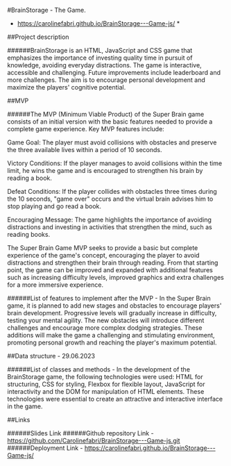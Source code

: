 #BrainStorage - The Game.

* https://carolinefabri.github.io/BrainStorage---Game-js/ *

##Project description

######BrainStorage is an HTML, JavaScript and CSS game that emphasizes the importance of investing quality time in pursuit of knowledge, avoiding everyday distractions. The game is interactive, accessible and challenging. Future improvements include leaderboard and more challenges. The aim is to encourage personal development and maximize the players' cognitive potential.

##MVP 

######The MVP (Minimum Viable Product) of the Super Brain game consists of an initial version with the basic features needed to provide a complete game experience. Key MVP features include:

Game Goal: The player must avoid collisions with obstacles and preserve the three available lives within a period of 10 seconds.

Victory Conditions: If the player manages to avoid collisions within the time limit, he wins the game and is encouraged to strengthen his brain by reading a book.

Defeat Conditions: If the player collides with obstacles three times during the 10 seconds, "game over" occurs and the virtual brain advises him to stop playing and go read a book.

Encouraging Message: The game highlights the importance of avoiding distractions and investing in activities that strengthen the mind, such as reading books.

The Super Brain Game MVP seeks to provide a basic but complete experience of the game's concept, encouraging the player to avoid distractions and strengthen their brain through reading. From that starting point, the game can be improved and expanded with additional features such as increasing difficulty levels, improved graphics and extra challenges for a more immersive experience.


######List of features to  implement after the MVP - In the Super Brain game, it is planned to add new stages and obstacles to encourage players' brain development. Progressive levels will gradually increase in difficulty, testing your mental agility. The new obstacles will introduce different challenges and encourage more complex dodging strategies. These additions will make the game a challenging and stimulating environment, promoting personal growth and reaching the player's maximum potential.

##Data structure - 29.06.2023

######List of classes and methods - In the development of the BrainStorage game, the following technologies were used: HTML for structuring, CSS for styling, Flexbox for flexible layout, JavaScript for interactivity and the DOM for manipulation of HTML elements. These technologies were essential to create an attractive and interactive interface in the game.


##Links

######Slides Link 
######Github repository Link - https://github.com/Carolinefabri/BrainStorage---Game-js.git
######Deployment Link - https://carolinefabri.github.io/BrainStorage---Game-js/ 